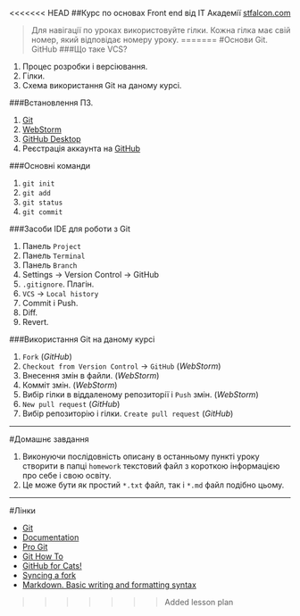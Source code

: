 <<<<<<< HEAD
##Курс по основах Front end від IT Академії [stfalcon.com](https://stfalcon.com/) 
> Для навігації по уроках використовуйте гілки. Кожна гілка має свій номер, який відповідає номеру уроку.
=======
#Основи Git. GitHub
###Що таке VCS?
1. Процес розробки і версіювання.
1. Гілки.
1. Схема використання Git на даному курсі.

###Встановлення ПЗ.
1. [Git](https://git-scm.com/)
1. [WebStorm](https://www.jetbrains.com/webstorm/download/#section=windows-version)
1. [GitHub Desktop](https://desktop.github.com/)
1. Реєстрація аккаунта на [GitHub](https://github.com/)

###Основні команди
1. `git init`
1. `git add`
1. `git status`
1. `git commit`

###Засоби IDE для роботи з Git
1. Панель `Project`
1. Панель `Terminal`
1. Панель `Branch`
1. Settings → Version Control → GitHub
1. `.gitignore`. Плагін.
1. `VCS` → `Local history`
1. Commit і Push.
1. Diff.
1. Revert.

###Використання Git на даному курсі
1. `Fork` (_GitHub_)
1. `Checkout from Version Control` → `GitHub` (_WebStorm_)
1. Внесення змін в файли. (_WebStorm_)
1. Комміт змін. (_WebStorm_)
1. Вибір гілки в віддаленому репозиторії і `Push` змін. (_WebStorm_)
1. `New pull request` (_GitHub_)
1. Вибір репозиторію і гілки. `Create pull request` (_GitHub_)

---
#Домашнє завдання
1. Виконуючи послідовність описану в останньому пункті уроку створити в папці `homework` текстовий файл з короткою інформацією про себе і свою освіту.
1. Це може бути як простий `*.txt` файл, так і `*.md` файл подібно цьому.

---
#Лінки
- [Git](https://git-scm.com/)
- [Documentation](https://git-scm.com/doc)
- [Pro Git](https://git-scm.com/book/en/v2)
- [Git How To](https://githowto.com/ru)
- [GitHub for Cats!](http://ericsteinborn.com/github-for-cats/#/)
- [Syncing a fork](https://help.github.com/articles/syncing-a-fork/)
- [Markdown. Basic writing and formatting syntax](https://help.github.com/articles/basic-writing-and-formatting-syntax/)
>>>>>>> Added lesson plan
